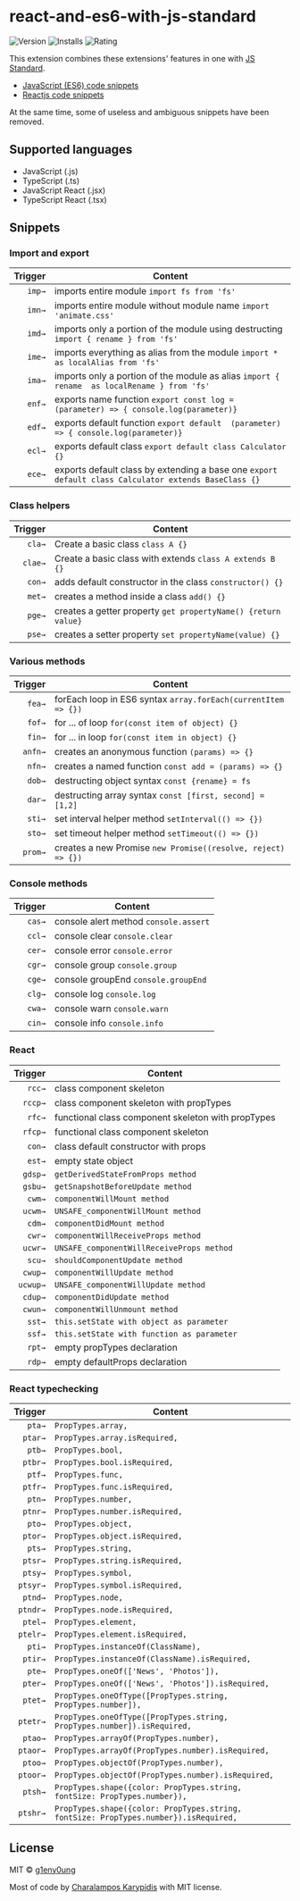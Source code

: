 # react-and-es6-with-js-standard

![Version](https://vsmarketplacebadge.apphb.com/version/g1eny0ung.react-and-es6-with-js-standard.svg)
![Installs](https://vsmarketplacebadge.apphb.com/installs/g1eny0ung.react-and-es6-with-js-standard.svg)
![Rating](https://vsmarketplacebadge.apphb.com/rating/g1eny0ung.react-and-es6-with-js-standard.svg)

This extension combines these extensions' features in one with [JS Standard](https://standardjs.com/).

- [JavaScript (ES6) code snippets](https://marketplace.visualstudio.com/items?itemName=xabikos.JavaScriptSnippets)
- [Reactjs code snippets](https://marketplace.visualstudio.com/items?itemName=xabikos.ReactSnippets)

At the same time, some of useless and ambiguous snippets have been removed.

## Supported languages

- JavaScript (.js)
- TypeScript (.ts)
- JavaScript React (.jsx)
- TypeScript React (.tsx)

## Snippets

### Import and export
| Trigger  | Content |
| -------: | ------- |
| `imp→`   | imports entire module `import fs from 'fs'`|
| `imn→`   | imports entire module without module name `import 'animate.css'` |
| `imd→`   | imports only a portion of the module using destructing  `import { rename } from 'fs'` |
| `ime→`   | imports everything as alias from the module `import * as localAlias from 'fs'` |
| `ima→`   | imports only a portion of the module as alias `import { rename  as localRename } from 'fs'` |
| `enf→`   | exports name function `export const log = (parameter) => { console.log(parameter)}` |
| `edf→`   | exports default function `export default  (parameter) => { console.log(parameter)}` |
| `ecl→`   | exports default class `export default class Calculator {}` |
| `ece→`   | exports default class by extending a base one `export default class Calculator extends BaseClass {}` |

### Class helpers
| Trigger  | Content |
| -------: | ------- |
| `cla→`   | Create a basic class `class A {}`|
| `clae→`  | Create a basic class with extends `class A extends B {}`|
| `con→`   | adds default constructor in the class `constructor() {}`|
| `met→`   | creates a method inside a class `add() {}` |
| `pge→`   | creates a getter property `get propertyName() {return value}` |
| `pse→`   | creates a setter property `set propertyName(value) {}` |

### Various methods
| Trigger  | Content |
| -------: | ------- |
| `fea→`   | forEach loop in ES6 syntax `array.forEach(currentItem => {})`|
| `fof→`   | for ... of loop `for(const item of object) {}` |
| `fin→`   | for ... in loop `for(const item in object) {}` |
| `anfn→`  | creates an anonymous function `(params) => {}` |
| `nfn→`   | creates a named function `const add = (params) => {}` |
| `dob→`   | destructing object syntax `const {rename} = fs` |
| `dar→`   | destructing array syntax `const [first, second] = [1,2]` |
| `sti→`   | set interval helper method `setInterval(() => {})` |
| `sto→`   | set timeout helper method `setTimeout(() => {})` |
| `prom→`  | creates a new Promise `new Promise((resolve, reject) => {})`|

### Console methods
| Trigger  | Content |
| -------: | ------- |
| `cas→`   | console alert method `console.assert`|
| `ccl→`   | console clear `console.clear` |
| `cer→`   | console error `console.error` |
| `cgr→`   | console group `console.group` |
| `cge→`   | console groupEnd `console.groupEnd` |
| `clg→`   | console log `console.log` |
| `cwa→`   | console warn `console.warn` |
| `cin→`   | console info `console.info` |

### React

| Trigger  | Content |
| -------: | ------- |
| `rcc→`   | class component skeleton |
| `rccp→`  | class component skeleton with propTypes |
| `rfc→`   | functional class component skeleton with propTypes |
| `rfcp→`  | functional class component skeleton |
| `con→`   | class default constructor with props|
| `est→`   | empty state object |
| `gdsp→`  | `getDerivedStateFromProps method` |
| `gsbu→`  | `getSnapshotBeforeUpdate method` |
| `cwm→`   | `componentWillMount method` |
| `ucwm→`  | `UNSAFE_componentWillMount method` |
| `cdm→`   | `componentDidMount method` |
| `cwr→`   | `componentWillReceiveProps method` |
| `ucwr→`  | `UNSAFE_componentWillReceiveProps method` |
| `scu→`   | `shouldComponentUpdate method` |
| `cwup→`  | `componentWillUpdate method` |
| `ucwup→` | `UNSAFE_componentWillUpdate method` |
| `cdup→`  | `componentDidUpdate method` |
| `cwun→`  | `componentWillUnmount method` |
| `sst→`   | `this.setState with object as parameter` |
| `ssf→`   | `this.setState with function as parameter` |
| `rpt→`   | empty propTypes declaration |
| `rdp→`   | empty defaultProps declaration |

### React typechecking

| Trigger  | Content |
| -------: | ------- |
| `pta→`   | `PropTypes.array,` |
| `ptar→`  | `PropTypes.array.isRequired,` |
| `ptb→`   | `PropTypes.bool,` |
| `ptbr→`  | `PropTypes.bool.isRequired,` |
| `ptf→`   | `PropTypes.func,` |
| `ptfr→`  | `PropTypes.func.isRequired,` |
| `ptn→`   | `PropTypes.number,` |
| `ptnr→`  | `PropTypes.number.isRequired,` |
| `pto→`   | `PropTypes.object,` |
| `ptor→`  | `PropTypes.object.isRequired,` |
| `pts→`   | `PropTypes.string,` |
| `ptsr→`  | `PropTypes.string.isRequired,` |
| `ptsy→`  | `PropTypes.symbol,` |
| `ptsyr→` | `PropTypes.symbol.isRequired,` |
| `ptnd→`  | `PropTypes.node,` |
| `ptndr→` | `PropTypes.node.isRequired,` |
| `ptel→`  | `PropTypes.element,` |
| `ptelr→` | `PropTypes.element.isRequired,` |
| `pti→`   | `PropTypes.instanceOf(ClassName),` |
| `ptir→`  | `PropTypes.instanceOf(ClassName).isRequired,` |
| `pte→`   | `PropTypes.oneOf(['News', 'Photos']),` |
| `pter→`  | `PropTypes.oneOf(['News', 'Photos']).isRequired,` |
| `ptet→`  | `PropTypes.oneOfType([PropTypes.string, PropTypes.number]),` |
| `ptetr→` | `PropTypes.oneOfType([PropTypes.string, PropTypes.number]).isRequired,` |
| `ptao→`  | `PropTypes.arrayOf(PropTypes.number),` |
| `ptaor→` | `PropTypes.arrayOf(PropTypes.number).isRequired,` |
| `ptoo→`  | `PropTypes.objectOf(PropTypes.number),` |
| `ptoor→` | `PropTypes.objectOf(PropTypes.number).isRequired,` |
| `ptsh→`  | `PropTypes.shape({color: PropTypes.string, fontSize: PropTypes.number}),` |
| `ptshr→` | `PropTypes.shape({color: PropTypes.string, fontSize: PropTypes.number}).isRequired,` |

## License

MIT © [g1eny0ung](https://github.com/g1eny0ung)

Most of code by [Charalampos Karypidis](https://github.com/xabikos) with MIT license.
